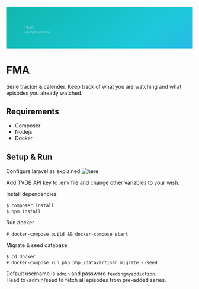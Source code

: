 ![Banner](banner.png)
# FMA

Serie tracker & calender. Keep track of what you are watching and what episodes you already watched.

## Requirements
* Composer
* Nodejs
* Docker

## Setup & Run
Configure laravel as explained ![here](https://laravel.com/docs/5.2)

Add TVDB API key to .env file and change other variables to your wish.

Install dependencies
```
$ composer install
$ npm install
```

Run docker
```
# docker-compose build && docker-compose start
```

Migrate & seed database
```
$ cd docker
# docker-compose run php php /data/artisan migrate --seed
```

Default username is `admin` and password `feedingmyaddiction`.  
Head to /admin/seed to fetch all episodes from pre-added series.
